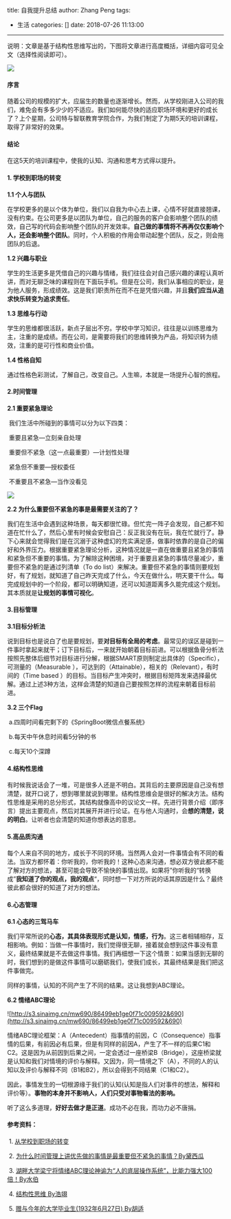 title: 自我提升总结
author: Zhang Peng
tags:
  - 生活
categories: []
date: 2018-07-26 11:13:00
---
说明：文章是基于结构性思维写出的，下图将文章进行高度概括，详细内容可见全文（选择性阅读即可）。

![](http://ovuyz1070.bkt.clouddn.com/18-7-24/91077389.jpg)

#### **序言**

随着公司的规模的扩大，应届生的数量也逐渐增长。然而，从学校刚进入公司的我们，难免会有多多少少的不适应。我们如何能尽快的适应职场环境和更好的成长了？上个星期，公司特与智联教育学院合作，为我们制定了为期5天的培训课程，取得了非常好的效果。

#### **结论**

在这5天的培训课程中，使我的认知、沟通和思考方式得以提升。

#### **1. 学校到职场的转变**
<!--more--> 
**1.1 个人与团队**

在学校更多的是以个体为单位，我们以自我为中心去上课，心情不好就直接翘课，没有约束。在公司更多是以团队为单位，自己的服务的客户会影响整个团队的绩效，自己写的代码会影响整个团队的开发效率。**自己做的事情将不再再仅仅影响个人，还会影响整个团队**。同时，个人积极的作用会带动起整个团队，反之，则会拖团队的后退。

**1.2 兴趣与职业**

学生的生活更多是凭借自己的兴趣与情绪，我们往往会对自己感兴趣的课程认真听讲，而对无聊乏味的课程则在下面玩手机。但是在公司，我们从事相应的职业，是为他人服务，形成绩效。这是我们职责所在而不在是凭借兴趣，并且**我们应当从追求快乐转变为追求责任**。

**1.3 思维与行动**

学生的思维都很活跃，新点子层出不穷。学校中学习知识，往往是以训练思维为主，注重的是成绩。而在公司，是需要将我们的思维转换为产品，将知识转为绩效，注重的是可行性和商业价值。

**1.4 性格自知**

通过性格色彩测试，了解自己，改变自己。人生嘛，本就是一场提升心智的旅程。

#### **2.时间管理**

**2.1 重要紧急理论**

​	我们生活中所碰到的事情可以分为以下四类：

​	重要且紧急—立刻亲自处理

​	重要但不紧急（这一点最重要）—计划性处理

​	紧急但不重要—授权委任

​	不重要且不紧急—当作没看见

![](http://ovuyz1070.bkt.clouddn.com/18-8-27/58082783.jpg)

**2.2 为什么重要但不紧急的事是最需要关注的了？**

我们在生活中会遇到这种场景，每天都很忙碌。但忙完一阵子会发现，自己都不知道在忙什么了，然后心里有时候会安慰自己：反正我没有在玩，我在忙就行了。静下心来就会觉得我们是在沉溺于这种虚幻的充实满足感，做事时依靠的是自己的偏好和外界压力。根据重要紧急理论分析，这种情况就是一直在做重要且紧急的事情和紧急但不重要的事情。为了解除这种困境，对于重要且紧急的事情尽量减少，重要但不紧急的是通过列清单（To do list）来解决。重要但不紧急的事情则要规划好，有了规划，就知道了自己昨天完成了什么，今天在做什么，明天要干什么。每完成规划中的一个阶段，都可以明确知道，还可以知道距离多久能完成这个规划。其本质就是**让规划的事情可视化**。

#### **3.目标管理**

**3.1目标分析法**

说到目标也是说白了也是要规划，要**对目标有全局的考虑**。最常见的误区是碰到一件事时拿起来就干；订下目标后，一来就开始朝着目标前进。可以根据鱼骨分析法按照先整体后细节对目标进行分解，根据SMART原则制定出具体的（Specific），可测量的（Measurable ），可达到的（Attainable），相关的（Relevant），有时间的（Time based ）的目标。当目标产生冲突时，根据目标矩阵发来选择最优解。通过上述3种方法，这样会清楚的知道自己要按照怎样的流程来朝着目标前进。

**3.2 三个Flag**

​	a.四周时间看完剩下的《SpringBoot微信点餐系统》

​	b.每天中午休息时间看5分钟的书

​	c.每天10个深蹲

#### **4.结构性思维**

有时候我说话会了一堆，可是很多人还是不明白。其背后的主要原因是自己没有想清楚，就开口说了，想到哪里就说到哪里。结构性思维会是很好的解决方法。结构性思维是采用的总分形式，其结构就像高中的议论文一样。先进行背景介绍（即序言）提出主要观点，然后对其展开并进行论证。在与他人沟通时，会**想的清楚，说的明白**。让听者也会清楚的知道你想表达的意思。

#### **5.高品质沟通**

每个人来自不同的地方，成长于不同的环境。当然两人会对一件事情会有不同的看法。当双方都怀着：你听我的，你听我的！这种心态来沟通，想必双方彼此都不能了解对方的想法，甚至可能会导致不愉快的事情出现。如果将”你听我的“转换成”**我知道了你的观点，我的观点**“，同时想一下对方所说的话其原因是什么？最终彼此都会很好的知道了对方的想法。

#### 6.心态管理

**6.1 心态的三驾马车**

我们平常所说的**心态，其具体表现形式是认知，情感，行为**。这三者相辅相存，互相影响。例如：当做一件事情时，我们觉得很无聊，接着就会想到这件事没有意义，最终结果就是不去做这件事情。我们再细想一下这个情景：如果当感到无聊的时，我们想到的是做这件事情可以磨砺我们，使我们成长，其最终结果是我们把这件事做完。

同样的事情，认知的不同产生了不同的结果。这让我想到ABC理论。

**6.2 情绪ABC理论** 

![http://s3.sinaimg.cn/mw690/86499eb1ge0f71c009592&690](http://s3.sinaimg.cn/mw690/86499eb1ge0f71c009592&690)

情绪ABC理论框架：A（Antecedent）指事情的前因，C（Consequence）指事情的后果，有前因必有后果，但是有同样的前因A，产生了不一样的后果C1和C2。这是因为从前因到后果之间，一定会透过一座桥梁B（Bridge），这座桥梁就是认知和我们对情境的评价与解释。又因为，同一情境之下（A），不同的人的认知以及评价与解释不同（B1和B2），所以会得到不同结果（C1和C2）。

因此，事情发生的一切根源缘于我们的认知(认知是指人们对事件的想法，解释和评价等）。**事物的本身并不影响人，人们只受对事物看法的影响。**



听了这么多道理，**好好去做才是正道**。成功不必在我，而功力必不唐捐。

#### 参考资料：

​        1. [从学校到职场的转变](https://wenku.baidu.com/view/028ca126376baf1ffc4fad5a.html)

​        2. [为什么时间管理上讲优先做的事情是最重要但不紧急的事情？By黛西瓜](https://www.zhihu.com/question/20247508/answer/41385012)

​        3. [湖畔大学梁宁将情绪ABC理论神谕为“人的底层操作系统”，比能力强大100倍！By水伯](https://zhuanlan.zhihu.com/p/38532813)

​        4. [结构性思维 By浩翊](https://zhuanlan.zhihu.com/p/22035979)

​        5. [赠与今年的大学毕业生(1932年6月27日) By胡适](https://www.douban.com/note/86761045/)

